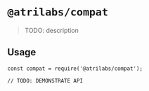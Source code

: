 # `@atrilabs/compat`

> TODO: description

## Usage

```
const compat = require('@atrilabs/compat');

// TODO: DEMONSTRATE API
```
